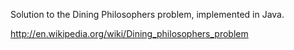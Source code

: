 Solution to the Dining Philosophers problem, implemented in Java.

http://en.wikipedia.org/wiki/Dining_philosophers_problem
